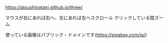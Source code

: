 https://atsushiootani.github.io/three/

マウスが右にあれば右へ、左にあれば左へスクロール
クリックしている間ズーム

使っている画像はパブリック・ドメインです(https://pixabay.com/ja/)
